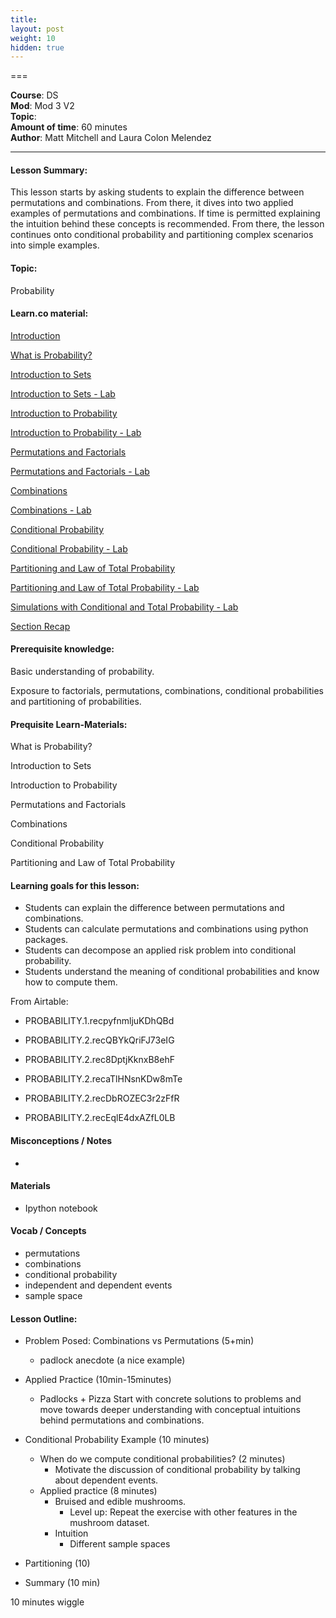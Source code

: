 ```yaml
---
title: 
layout: post
weight: 10
hidden: true
---
```


===


**Course**: DS   <br/>
**Mod**: Mod 3 V2         <br/>
**Topic**:    <br/>
**Amount of time**: 60 minutes  <br/>
**Author**: Matt Mitchell and Laura Colon Melendez


***

#### Lesson Summary:

This lesson starts by asking students to explain the difference between permutations and combinations. From there, it dives into two applied examples of permutations and combinations. If time is permitted explaining the intuition behind these concepts is recommended. From there, the lesson continues onto conditional probability and partitioning complex scenarios into simple examples.

#### Topic:

Probability

#### Learn.co material:

[Introduction](https://github.com/learn-co-curriculum/dsc-probability-section-intro)

[What is Probability?](https://github.com/learn-co-curriculum/dsc-probability-introduction)

[Introduction to Sets](https://github.com/learn-co-curriculum/dsc-intro-to-sets)

[Introduction to Sets - Lab](https://github.com/learn-co-curriculum/dsc-intro-to-sets-lab)

[Introduction to Probability](https://github.com/learn-co-curriculum/dsc-intro-to-probability)

[Introduction to Probability - Lab](https://github.com/learn-co-curriculum/dsc-intro-to-probability-lab)

[Permutations and Factorials](https://github.com/learn-co-curriculum/dsc-permutations-and-factorials)

[Permutations and Factorials - Lab](https://github.com/learn-co-curriculum/dsc-permutations-and-factorials-lab)

[Combinations](https://github.com/learn-co-curriculum/dsc-combinations)

[Combinations - Lab](https://github.com/learn-co-curriculum/dsc-combinations-lab)

[Conditional Probability](https://github.com/learn-co-curriculum/dsc-conditional-probability)

[Conditional Probability - Lab](https://github.com/learn-co-curriculum/dsc-conditional-probability-lab)

[Partitioning and Law of Total Probability](https://github.com/learn-co-curriculum/dsc-law-of-total-probability)

[Partitioning and Law of Total Probability - Lab](https://github.com/learn-co-curriculum/dsc-law-of-total-probability-lab)

[Simulations with Conditional and Total Probability - Lab](https://github.com/learn-co-curriculum/dsc-probability-simulations-lab)

[Section Recap](https://github.com/learn-co-curriculum/dsc-probability-section-recap)

#### Prerequisite knowledge:

Basic understanding of probability.

Exposure to factorials, permutations, combinations, conditional probabilities and partitioning of probabilities.

#### Prequisite Learn-Materials:


What is Probability?

Introduction to Sets

Introduction to Probability

Permutations and Factorials

Combinations

Conditional Probability

Partitioning and Law of Total Probability


#### Learning goals for this lesson:


* Students can explain the difference between permutations and combinations.
* Students can calculate permutations and combinations using python packages.
* Students can decompose an applied risk problem into conditional probability.
* Students understand the meaning of conditional probabilities and know how to compute them. 


From Airtable:

* PROBABILITY.1.recpyfnmljuKDhQBd
* PROBABILITY.2.recQBYkQriFJ73eIG

* PROBABILITY.2.rec8DptjKknxB8ehF
* PROBABILITY.2.recaTlHNsnKDw8mTe
* PROBABILITY.2.recDbROZEC3r2zFfR

* PROBABILITY.2.recEqlE4dxAZfL0LB



#### Misconceptions / Notes

* 

#### Materials
- Ipython notebook

#### Vocab / Concepts 

* permutations
* combinations
* conditional probability
* independent and dependent events
* sample space 

#### Lesson Outline:

* Problem Posed: Combinations vs Permutations (5+min)
	* padlock anecdote (a nice example)
* Applied Practice (10min-15minutes)
	* Padlocks + Pizza
	Start with concrete solutions to problems and move towards deeper understanding with conceptual intuitions behind permutations and combinations.
    
* Conditional Probability Example (10 minutes)
    * When do we compute conditional probabilities? (2 minutes)
        * Motivate the discussion of conditional probability by talking about dependent events. 
    * Applied practice (8 minutes)
        * Bruised and edible mushrooms.
            * Level up: Repeat the exercise with other features in the mushroom dataset. 
        * Intuition
            * Different sample spaces 
            
* Partitioning (10)
* Summary (10 min)

10 minutes wiggle